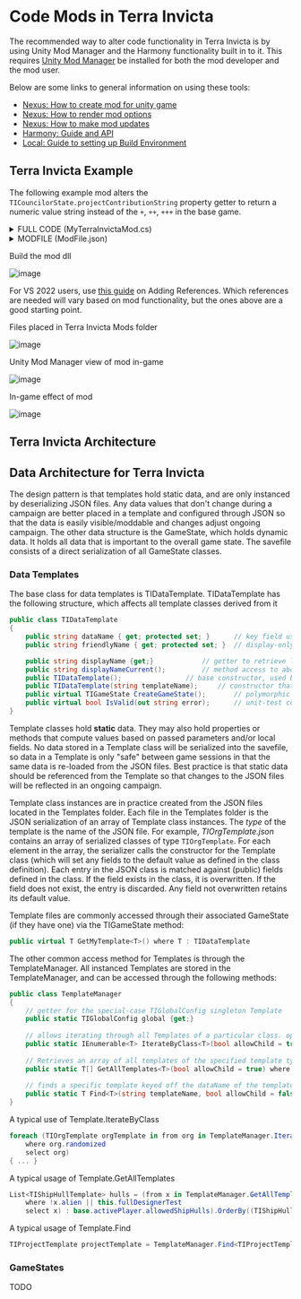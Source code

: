 # Code Mods in Terra Invicta

The recommended way to alter code functionality in Terra Invicta is by using Unity Mod Manager and the Harmony functionality built in to it. This requires [Unity Mod Manager](https://www.nexusmods.com/site/mods/21) be installed for both the mod developer and the mod user.

Below are some links to general information on using these tools:
- [Nexus: How to create mod for unity game](https://wiki.nexusmods.com/index.php/How_to_create_mod_for_unity_game)
- [Nexus: How to render mod options](https://wiki.nexusmods.com/index.php/How_to_render_mod_options_(UMM))
- [Nexus: How to make mod updates](https://wiki.nexusmods.com/index.php/How_to_make_updates_(UMM))
- [Harmony: Guide and API](https://harmony.pardeike.net/index.html)
- [Local: Guide to setting up Build Environment](Build%20Environment.md)

## Terra Invicta Example

The following example mod alters the `TICouncilorState.projectContributionString` property getter to return a numeric value string instead of the `+`, `++`, `+++` in the base game.

<details><summary>FULL CODE (MyTerraInvictaMod.cs)</summary>
<p>
  
```cs
using HarmonyLib;
using UnityEngine;
using UnityModManagerNet;
using System.Reflection;
using PavonisInteractive.TerraInvicta;

namespace MyTerraInvictaMod
{
    public class Main
    {
        public static bool enabled;
        public static UnityModManager.ModEntry mod;
        public static Settings settings;

        //Boilerplate code, the entry point to the mod
        static bool Load(UnityModManager.ModEntry modEntry)
        {
            //
            var harmony = new Harmony(modEntry.Info.Id);
            harmony.PatchAll(Assembly.GetExecutingAssembly());

            settings = Settings.Load<Settings>(modEntry);
            modEntry.OnGUI = OnGUI;
            modEntry.OnSaveGUI = OnSaveGUI;

            mod = modEntry;
            modEntry.OnToggle = OnToggle;
            return true;
        }

        //Boilerplate code, called when the user toggles the mod on/off in UMM in-game
        static bool OnToggle(UnityModManager.ModEntry modEntry, bool value)
        {
            enabled = value;
            return true;
        }

        //Boilerplate code, draws the configurable settings in the UMM
        static void OnGUI(UnityModManager.ModEntry modEntry)
        {
            settings.Draw(modEntry);
        }

        //Boilerplate code, saves settings changes to the xml file
        static void OnSaveGUI(UnityModManager.ModEntry modEntry)
        {
            settings.Save(modEntry);
        }
    }

    //Settings class to interface with Unity Mod Manager
    public class Settings : UnityModManager.ModSettings, IDrawable
    {
        //TODO: switch to localization once it is available
        [Draw("Example Int Setting", Collapsible = true)] public int exampleIntSetting = 3;
        [Draw("Example Bool Setting", Collapsible = true)] public bool exampleBoolSetting = true;

        //Boilerplate code to save your settings to a Settings.xml file when changed
        public override void Save(UnityModManager.ModEntry modEntry)
        {
            Save(this, modEntry);
        }

        //Hook to allow to do things when a value is changed, if you want
        public void OnChange()
        {
        }
    }

    //Example Harmony patch
    // Replaces the default "+" "++" "+++" display for Engineering Projects with a number
    [HarmonyPatch(typeof(TICouncilorState), nameof(TICouncilorState.projectContributionString), MethodType.Getter)]
    static class PreciseEngineeringProjectInfo
    {
        static void Postfix(ref string __result, TICouncilorState __instance)
        {
            FileLog.Log("Entering TICouncilorState.projectContributionString - Main.enabled = " + Main.enabled.ToString());
            if (Main.enabled && Main.settings.exampleBoolSetting)
            {
                var value = __instance.GetMonthlyIncome(FactionResource.Projects);
                FileLog.Log("Projects income = " + value.ToString());
                if (__result == "-") return;
                FileLog.Log("Got past - check");
                __result = value.ToString("N0");
            }
        }
    }
}
```
  
</p>
</details>

<details><summary>MODFILE (ModFile.json)</summary>
<p>
  
```json
{
	"Id": "MyTerraInvictaMod",
	"DisplayName": "My Terra Invicta Mod",
	"Title": "MyTerraInvictaMod",
	"Author": "Author",
	"Version": "1.0.0",
	"Requirements": [],
	"ManagerVersion": "0.24.0.0",
	"AssemblyName": "MyTerraInvictaMod.dll",
	"EntryMethod": "MyTerraInvictaMod.Main.Load",
	"ModURL": "URL",
	"HomePage": "NexusModsURL",
	"Description": "Example Description"
}
```
  
</p>
</details>

Build the mod dll

![image](https://user-images.githubusercontent.com/11687023/195727600-35a34df5-f25b-4dcd-8d21-ee5846212821.png)

For VS 2022 users, use [this guide](https://learn.microsoft.com/en-us/visualstudio/ide/how-to-add-or-remove-references-by-using-the-reference-manager?view=vs-2022) on Adding References. Which references are needed will vary based on mod functionality, but the ones above are a good starting point.

Files placed in Terra Invicta Mods folder

![image](https://user-images.githubusercontent.com/11687023/195728189-af1aad5e-3a64-4fec-ad9c-50664f505e10.png)

Unity Mod Manager view of mod in-game

![image](https://user-images.githubusercontent.com/11687023/195728985-72be1711-499e-460a-b512-9360956fa0aa.png)

In-game effect of mod

![image](https://user-images.githubusercontent.com/11687023/195729460-b1e5a536-069c-4fdd-849a-54e4064f866e.png)


## Terra Invicta Architecture

## Data Architecture for Terra Invicta

The design pattern is that templates hold static data, and are only instanced by deserializing JSON files. Any data values that don't change during a campaign are better placed in a template and configured through JSON so that the data is easily visible/moddable and changes adjust ongoing campaign.
The other data structure is the GameState, which holds dynamic data. It holds all data that is important to the overall game state. The savefile consists of a direct serialization of all GameState classes.

### Data Templates

The base class for data templates is TIDataTemplate. TIDataTemplate has the following structure, which affects all template classes derived from it

```cs
public class TIDataTemplate
{
	public string dataName { get; protected set; }		// key field used to store/retrieve a template
	public string friendlyName { get; protected set; }	// display-only field

	public string displayName {get;}			// getter to retrieve localized dataName
	public string displayNameCurrent();			// method access to above getter
	public TIDataTemplate();				// base constructor, used by deserializer
	public TIDataTemplate(string templateName);		// constructor that allows specifying a dataName for code-based template construction
	public virtual TIGameState CreateGameState();		// polymorphic method that allows loaded templates to create associated gamestates
	public virtual bool IsValid(out string error);		// unit-test code for templates to validate the data loaded into them
}
```

Template classes hold **static** data. They may also hold properties or methods that compute values based on passed parameters and/or local fields. No data stored in a Template class will be serialized into the savefile, so data in a Template is only "safe" between game sessions in that the same data is re-loaded from the JSON files. Best practice is that static data should be referenced from the Template so that changes to the JSON files will be reflected in an ongoing campaign.

Template class instances are in practice created from the JSON files located in the Templates folder. Each file in the Templates folder is the JSON serialization of an array of Template class instances. The *type* of the template is the name of the JSON file. For example, *TIOrgTemplate.json* contains an array of serialized classes of type `TIOrgTemplate`. For each element in the array, the serializer calls the constructor for the Template class (which will set any fields to the default value as defined in the class definition). Each entry in the JSON class is matched against (public) fields defined in the class. If the field exists in the class, it is overwritten. If the field does not exist, the entry is discarded. Any field not overwritten retains its default value.

Template files are commonly accessed through their associated GameState (if they have one) via the TIGameState method:
```cs
public virtual T GetMyTemplate<T>() where T : TIDataTemplate
```

The other common access method for Templates is through the TemplateManager. All instanced Templates are stored in the TemplateManager, and can be accessed through the following methods:

```cs
public class TemplateManager
{
	// getter for the special-case TIGlobalConfig singleton Template
	public static TIGlobalConfig global {get;}	
	
	// allows iterating through all Templates of a particular class. optional parameter includes child classes of the specified Template type
	public static IEnumerable<T> IterateByClass<T>(bool allowChild = true) where T : TIDataTemplate;
	
	// Retrieves an array of all templates of the specified template type
	public static T[] GetAllTemplates<T>(bool allowChild = true) where T : TIDataTemplate;
		
	// finds a specific template keyed off the dataName of the template
	public static T Find<T>(string templateName, bool allowChild = false) where T : TIDataTemplate;
}
```

A typical use of Template.IterateByClass<T>
```cs
foreach (TIOrgTemplate orgTemplate in from org in TemplateManager.IterateByClass<TIOrgTemplate>(true)
	where org.randomized
	select org)
{ ... }
```

A typical usage of Template.GetAllTemplates<T>
```cs
List<TIShipHullTemplate> hulls = (from x in TemplateManager.GetAllTemplates<TIShipHullTemplate>(true)
	where !x.alien || this.fullDesignerTest
	select x) : base.activePlayer.allowedShipHulls).OrderBy((TIShipHullTemplate x) => x.volume_m3).ToList<TIShipHullTemplate>();
```

A typical usage of Template.Find<T>
```cs
TIProjectTemplate projectTemplate = TemplateManager.Find<TIProjectTemplate>(this.selectedProjectEntry);
```
	
### GameStates
	
TODO
